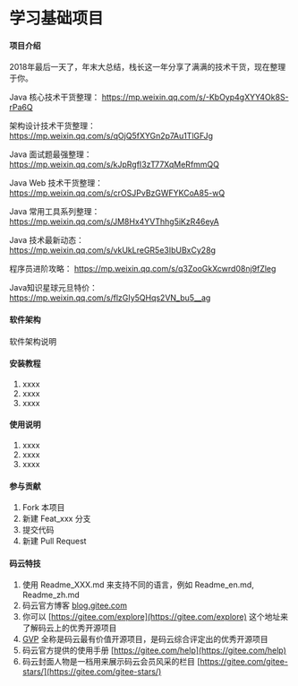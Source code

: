 # 学习基础项目

#### 项目介绍
2018年最后一天了，年末大总结，栈长这一年分享了满满的技术干货，现在整理于你。 

Java 核心技术干货整理：
https://mp.weixin.qq.com/s/-KbOyp4gXYY4Ok8S-rPa6Q

架构设计技术干货整理：
https://mp.weixin.qq.com/s/qOjQ5fXYGn2p7Au1TlGFJg

Java 面试题最强整理：
https://mp.weixin.qq.com/s/kJpRgfI3zT77XqMeRfmmQQ

Java Web 技术干货整理：
https://mp.weixin.qq.com/s/crOSJPvBzGWFYKCoA85-wQ 

Java 常用工具系列整理：
https://mp.weixin.qq.com/s/JM8Hx4YVThhg5iKzR46eyA

Java 技术最新动态：
https://mp.weixin.qq.com/s/vkUkLreGR5e3IbUBxCy28g

程序员进阶攻略：
https://mp.weixin.qq.com/s/q3ZooGkXcwrd08nj9fZleg

Java知识星球元旦特价：
https://mp.weixin.qq.com/s/flzGIy5QHqs2VN_bu5__ag


#### 软件架构
软件架构说明


#### 安装教程

1. xxxx
2. xxxx
3. xxxx

#### 使用说明

1. xxxx
2. xxxx
3. xxxx

#### 参与贡献

1. Fork 本项目
2. 新建 Feat_xxx 分支
3. 提交代码
4. 新建 Pull Request


#### 码云特技

1. 使用 Readme\_XXX.md 来支持不同的语言，例如 Readme\_en.md, Readme\_zh.md
2. 码云官方博客 [blog.gitee.com](https://blog.gitee.com)
3. 你可以 [https://gitee.com/explore](https://gitee.com/explore) 这个地址来了解码云上的优秀开源项目
4. [GVP](https://gitee.com/gvp) 全称是码云最有价值开源项目，是码云综合评定出的优秀开源项目
5. 码云官方提供的使用手册 [https://gitee.com/help](https://gitee.com/help)
6. 码云封面人物是一档用来展示码云会员风采的栏目 [https://gitee.com/gitee-stars/](https://gitee.com/gitee-stars/)